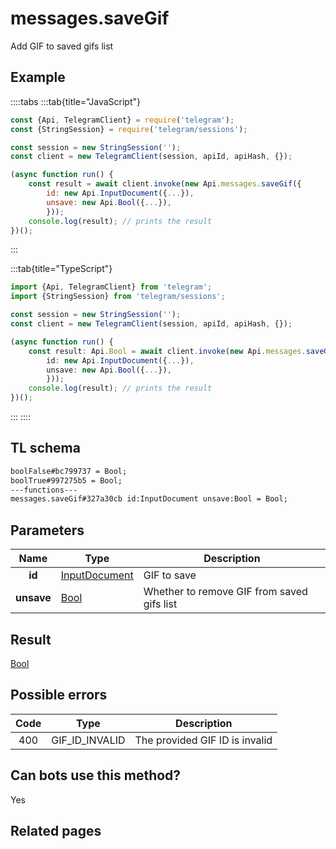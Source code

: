 # messages.saveGif

Add GIF to saved gifs list

## Example

::::tabs
:::tab{title="JavaScript"}

```js
const {Api, TelegramClient} = require('telegram');
const {StringSession} = require('telegram/sessions');

const session = new StringSession('');
const client = new TelegramClient(session, apiId, apiHash, {});

(async function run() {
    const result = await client.invoke(new Api.messages.saveGif({
		id: new Api.InputDocument({...}),
		unsave: new Api.Bool({...}),
		}));
    console.log(result); // prints the result
})();

```

:::

:::tab{title="TypeScript"}

```ts
import {Api, TelegramClient} from 'telegram';
import {StringSession} from 'telegram/sessions';

const session = new StringSession('');
const client = new TelegramClient(session, apiId, apiHash, {});

(async function run() {
    const result: Api.Bool = await client.invoke(new Api.messages.saveGif({
		id: new Api.InputDocument({...}),
		unsave: new Api.Bool({...}),
		}));
    console.log(result); // prints the result
})();

```

:::
::::

## TL schema

```txt
boolFalse#bc799737 = Bool;
boolTrue#997275b5 = Bool;
---functions---
messages.saveGif#327a30cb id:InputDocument unsave:Bool = Bool;
```

## Parameters

|    Name    | Type                                                          | Description                                |
| :--------: | ------------------------------------------------------------- | ------------------------------------------ |
|   **id**   | [InputDocument](https://core.telegram.org/type/InputDocument) | GIF to save                                |
| **unsave** | [Bool](https://core.telegram.org/type/Bool)                   | Whether to remove GIF from saved gifs list |

## Result

[Bool](https://core.telegram.org/type/Bool)

## Possible errors

| Code | Type           | Description                    |
| :--: | -------------- | ------------------------------ |
| 400  | GIF_ID_INVALID | The provided GIF ID is invalid |

## Can bots use this method?

Yes

## Related pages
